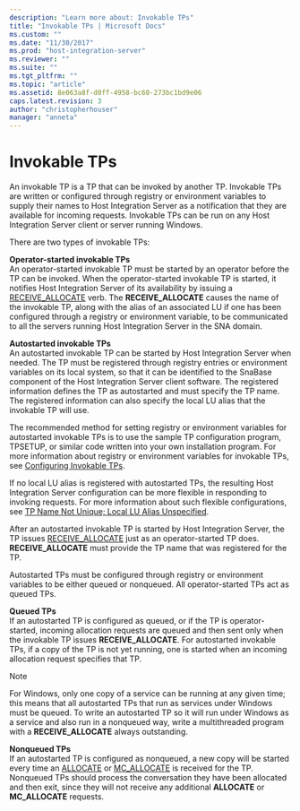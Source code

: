 ```yaml
---
description: "Learn more about: Invokable TPs"
title: "Invokable TPs | Microsoft Docs"
ms.custom: ""
ms.date: "11/30/2017"
ms.prod: "host-integration-server"
ms.reviewer: ""
ms.suite: ""
ms.tgt_pltfrm: ""
ms.topic: "article"
ms.assetid: 8e063a8f-d0ff-4958-bc60-273bc1bd9e06
caps.latest.revision: 3
author: "christopherhouser"
manager: "anneta"
---
```

# Invokable TPs
An invokable TP is a TP that can be invoked by another TP. Invokable TPs are written or configured through registry or environment variables to supply their names to Host Integration Server as a notification that they are available for incoming requests. Invokable TPs can be run on any Host Integration Server client or server running Windows.  
  
 There are two types of invokable TPs:  
  
 **Operator-started invokable TPs**  
 An operator-started invokable TP must be started by an operator before the TP can be invoked. When the operator-started invokable TP is started, it notifies Host Integration Server of its availability by issuing a [RECEIVE_ALLOCATE](./receive-allocate1.md) verb. The **RECEIVE_ALLOCATE** causes the name of the invokable TP, along with the alias of an associated LU if one has been configured through a registry or environment variable, to be communicated to all the servers running Host Integration Server in the SNA domain.  
  
 **Autostarted invokable TPs**  
 An autostarted invokable TP can be started by Host Integration Server when needed. The TP must be registered through registry entries or environment variables on its local system, so that it can be identified to the SnaBase component of the Host Integration Server client software. The registered information defines the TP as autostarted and must specify the TP name. The registered information can also specify the local LU alias that the invokable TP will use.  
  
 The recommended method for setting registry or environment variables for autostarted invokable TPs is to use the sample TP configuration program, TPSETUP, or similar code written into your own installation program. For more information about registry or environment variables for invokable TPs, see [Configuring Invokable TPs](../core/configuring-invokable-tps1.md). 
  
 If no local LU alias is registered with autostarted TPs, the resulting Host Integration Server configuration can be more flexible in responding to invoking requests. For more information about such flexible configurations, see [TP Name Not Unique; Local LU Alias Unspecified](../core/tp-name-not-unique;-local-lu-alias-unspecified-sna-2.md).  
  
 After an autostarted invokable TP is started by Host Integration Server, the TP issues [RECEIVE_ALLOCATE](./receive-allocate1.md) just as an operator-started TP does. **RECEIVE_ALLOCATE** must provide the TP name that was registered for the TP.  
  
 Autostarted TPs must be configured through registry or environment variables to be either queued or nonqueued. All operator-started TPs act as queued TPs.  
  
 **Queued TPs**  
 If an autostarted TP is configured as queued, or if the TP is operator-started, incoming allocation requests are queued and then sent only when the invokable TP issues **RECEIVE_ALLOCATE**. For autostarted invokable TPs, if a copy of the TP is not yet running, one is started when an incoming allocation request specifies that TP.  
  
> [!NOTE]
>  For Windows, only one copy of a service can be running at any given time; this means that all autostarted TPs that run as services under Windows must be queued. To write an autostarted TP so it will run under Windows as a service and also run in a nonqueued way, write a multithreaded program with a **RECEIVE_ALLOCATE** always outstanding.  
  
 **Nonqueued TPs**  
 If an autostarted TP is configured as nonqueued, a new copy will be started every time an [ALLOCATE](./allocate2.md) or [MC_ALLOCATE](./mc-allocate2.md) is received for the TP. Nonqueued TPs should process the conversation they have been allocated and then exit, since they will not receive any additional **ALLOCATE** or **MC_ALLOCATE** requests.
